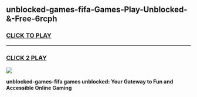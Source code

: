 
## unblocked-games-fifa-Games-Play-Unblocked-&-Free-6rcph
<h3>
<a href="https://premium76.site?title=unblocked-games-fifa&ref=24A">CLICK TO PLAY</a></h3>
<hr>

<h3>
<a href="https://premium76.site?title=unblocked-games-fifa&ref=24A">CLICK 2 PLAY</a>
  
</h3>

<a href="https://premium76.site?title=unblocked-games-fifa&ref=24A"><img src="https://clearcache.store/games.png"></a>


**unblocked-games-fifa games unblocked: Your Gateway to Fun and Accessible Online Gaming**
